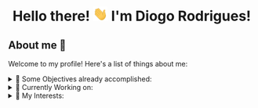 <h1 align="center"> Hello there! <img src="https://raw.githubusercontent.com/ABSphreak/ABSphreak/master/gifs/Hi.gif" width="30"> I'm Diogo Rodrigues! </h1>

## About me :pushpin:

Welcome to my profile! Here's a list of things about me:
<details>
    <summary> 🎉 Some Objectives already accomplished: </summary>
<br>
    
- 💻 Built [Gomoku](https://github.com/astral-projects/gomoku-web), a full stack centralized application
- 📱 Built [Gomoku Mobile](https://github.com/astral-projects/gomoku-mobile), a full stack 
centralized application for android
- ⚙️ Built [Autorouter](https://github.com/astral-projects/autorouter), a dynamic library
    
</details>

<details>
    <summary> 📖 Currently Working on: </summary>
<br>

- 🛠 Development of project [SCAR](https://github.com/DiGo-Certify);
- 🛠 Development [DiGo Certify](https://github.com/DiGo-Certify/DiGo-certify-app) using Expo React Native
and Smart Contracts
- 🗞️ Writing an article about Academic Certificate Registry
    
</details>
        
<details>
    <summary> 🎯 My Interests: </summary>
<br>
    
- 📚 Learning fundamentals of Blockchain Development
- 🚀 Build an application for Handball Goalkeeper's statistics
- 💻 Learn how to be as productive as possible
</details>

